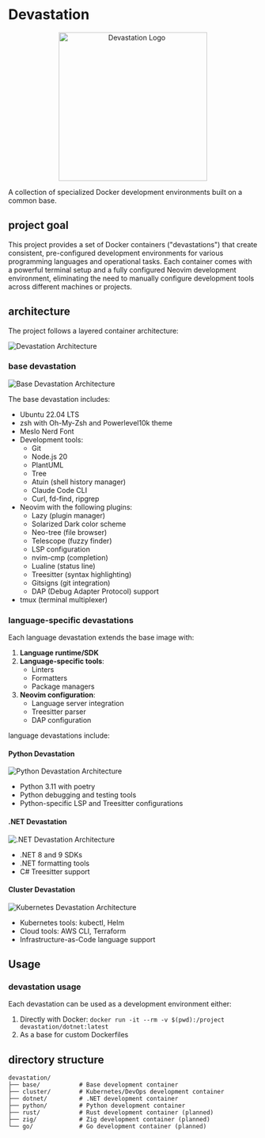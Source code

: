 # Devastation

<p align="center">
  <img src="assets/devastation_logo.png" alt="Devastation Logo" width="300">
</p>

A collection of specialized Docker development environments built on a common base.

## project goal

This project provides a set of Docker containers ("devastations") that create consistent, pre-configured development environments for various programming languages and operational tasks. Each container comes with a powerful terminal setup and a fully configured Neovim development environment, eliminating the need to manually configure development tools across different machines or projects.

## architecture

The project follows a layered container architecture:

![Devastation Architecture](docs/devastation_architecture.svg)

### base devastation

![Base Devastation Architecture](docs/base_architecture.svg)

The base devastation includes:

- Ubuntu 22.04 LTS
- zsh with Oh-My-Zsh and Powerlevel10k theme
- Meslo Nerd Font
- Development tools:
  - Git 
  - Node.js 20
  - PlantUML
  - Tree
  - Atuin (shell history manager)
  - Claude Code CLI
  - Curl, fd-find, ripgrep
- Neovim with the following plugins:
  - Lazy (plugin manager)
  - Solarized Dark color scheme
  - Neo-tree (file browser)
  - Telescope (fuzzy finder)
  - LSP configuration
  - nvim-cmp (completion)
  - Lualine (status line)
  - Treesitter (syntax highlighting)
  - Gitsigns (git integration)
  - DAP (Debug Adapter Protocol) support
- tmux (terminal multiplexer)

### language-specific devastations

Each language devastation extends the base image with:

1. **Language runtime/SDK**
2. **Language-specific tools**:
   - Linters
   - Formatters 
   - Package managers
3. **Neovim configuration**:
   - Language server integration
   - Treesitter parser
   - DAP configuration

language devastations include:

#### Python Devastation
![Python Devastation Architecture](docs/python_architecture.svg)
- Python 3.11 with poetry
- Python debugging and testing tools
- Python-specific LSP and Treesitter configurations

#### .NET Devastation
![.NET Devastation Architecture](docs/dotnet_architecture.svg)
- .NET 8 and 9 SDKs
- .NET formatting tools
- C# Treesitter support

#### Cluster Devastation
![Kubernetes Devastation Architecture](docs/cluster_architecture.svg)
- Kubernetes tools: kubectl, Helm
- Cloud tools: AWS CLI, Terraform
- Infrastructure-as-Code language support

## Usage

### devastation usage

Each devastation can be used as a development environment either:
1. Directly with Docker: `docker run -it --rm -v $(pwd):/project devastation/dotnet:latest`
2. As a base for custom Dockerfiles

## directory structure

```
devastation/
├── base/           # Base development container
├── cluster/        # Kubernetes/DevOps development container
├── dotnet/         # .NET development container
├── python/         # Python development container
├── rust/           # Rust development container (planned)
├── zig/            # Zig development container (planned)
└── go/             # Go development container (planned)
```